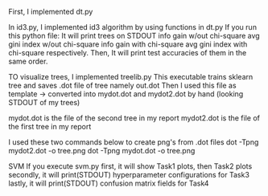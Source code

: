 First, I implemented dt.py

In id3.py, I implemented id3 algorithm by using functions in dt.py
    If you run this python file:
        It will print trees on STDOUT
            info gain w/out chi-square
            avg gini index w/out chi-square
            info gain with chi-square
            avg gini index with chi-square
            respectively.
        Then,
        It will print test accuracies of them in the same order.

TO visualize trees, I implemented treelib.py
This executable trains sklearn tree and saves .dot file of tree namely out.dot
Then I used this file as template -> converted into mydot.dot and mydot2.dot by hand 
(looking STDOUT of my trees)

mydot.dot is the file of the second tree in my report
mydot2.dot is the file of the first tree in my report

I used these two commands below to create png's from .dot files
dot -Tpng mydot2.dot -o tree.png
dot -Tpng mydot.dot -o tree.png



SVM
If you execute svm.py
    first, it will show Task1 plots, then Task2 plots
    secondly, it will print(STDOUT) hyperparameter configurations for Task3
    lastly, it will print(STDOUT) confusion matrix fields for Task4
